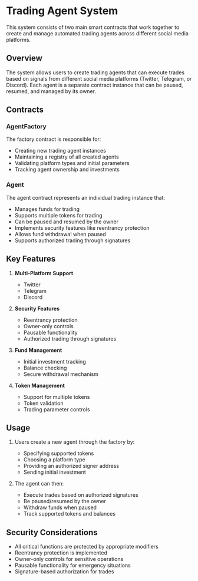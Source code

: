 # Trading Agent System

This system consists of two main smart contracts that work together to create and manage automated trading agents across different social media platforms.

## Overview

The system allows users to create trading agents that can execute trades based on signals from different social media platforms (Twitter, Telegram, or Discord). Each agent is a separate contract instance that can be paused, resumed, and managed by its owner.

## Contracts

### AgentFactory

The factory contract is responsible for:
- Creating new trading agent instances
- Maintaining a registry of all created agents
- Validating platform types and initial parameters
- Tracking agent ownership and investments

### Agent

The agent contract represents an individual trading instance that:
- Manages funds for trading
- Supports multiple tokens for trading
- Can be paused and resumed by the owner
- Implements security features like reentrancy protection
- Allows fund withdrawal when paused
- Supports authorized trading through signatures

## Key Features

1. **Multi-Platform Support**
   - Twitter
   - Telegram
   - Discord

2. **Security Features**
   - Reentrancy protection
   - Owner-only controls
   - Pausable functionality
   - Authorized trading through signatures

3. **Fund Management**
   - Initial investment tracking
   - Balance checking
   - Secure withdrawal mechanism

4. **Token Management**
   - Support for multiple tokens
   - Token validation
   - Trading parameter controls

## Usage

1. Users create a new agent through the factory by:
   - Specifying supported tokens
   - Choosing a platform type
   - Providing an authorized signer address
   - Sending initial investment

2. The agent can then:
   - Execute trades based on authorized signatures
   - Be paused/resumed by the owner
   - Withdraw funds when paused
   - Track supported tokens and balances

## Security Considerations

- All critical functions are protected by appropriate modifiers
- Reentrancy protection is implemented
- Owner-only controls for sensitive operations
- Pausable functionality for emergency situations
- Signature-based authorization for trades 